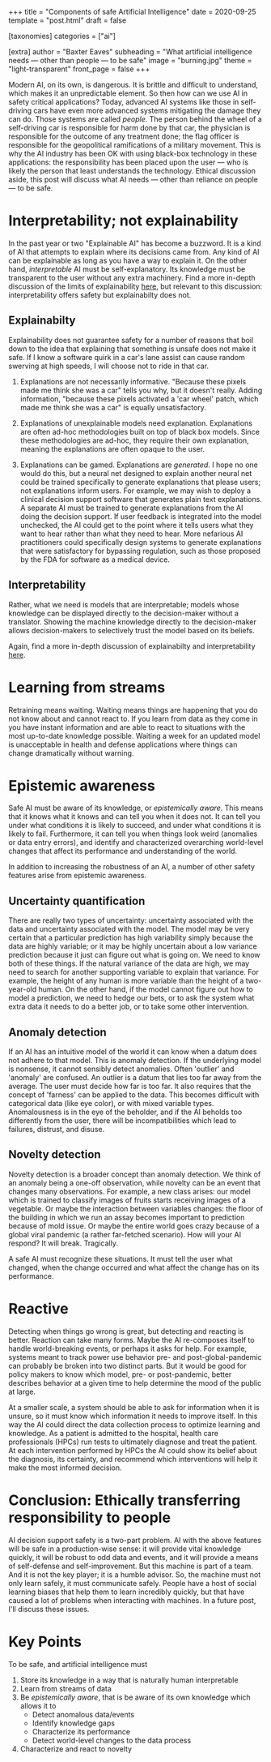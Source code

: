 +++
title = "Components of safe Artificial Intelligence"
date = 2020-09-25
template = "post.html"
draft = false

[taxonomies]
categories = ["ai"]

[extra]
author = "Baxter Eaves"
subheading = "What artificial intelligence needs — other than people — to be safe"
image = "burning.jpg"
theme = "light-transparent"
front_page = false
+++

Modern AI, on its own, is dangerous. It is brittle and difficult to understand, which makes it an unpredictable element. So then how can we use AI in safety critical applications? Today, advanced AI systems like those in self-driving cars have even more advanced systems mitigating the damage they can do. Those systems are called *people*. The person behind the wheel of a self-driving car is responsible for harm done by that car, the physician is responsible for the outcome of any treatment done; the flag officer is responsible for the geopolitical ramifications of a military movement. This is why the AI industry has been OK with using black-box technology in these applications: the responsibility has been placed upon the user &mdash; who is likely the person that least understands the technology. Ethical discussion aside, this post will discuss what AI needs &mdash; other than reliance on people &mdash; to be safe.

# Interpretability; not explainability

In the past year or two "Explainable AI" has become a buzzword. It is a kind of AI that attempts to explain where its decisions came from. Any kind of AI can be explainable as long as you have a way to explain it. On the other hand, *interpretable* AI must be self-explanatory. Its knowledge must be transparent to the user without any extra machinery. Find a more in-depth discussion of the limits of explainability [here](@/blog/explainable-problems.md), but relevant to this discussion: interpretability offers safety but explainabilty does not.

## Explainabilty

Explainability does not guarantee safety for a number of reasons that boil down to the idea that explaining that something is unsafe does not make it safe. If I know a software quirk in a car's lane assist can cause random swerving at high speeds, I will choose not to ride in that car.

1. Explanations are not necessarily informative. "Because these pixels made me think she was a car" tells you why, but it doesn't really. Adding information, "because these pixels activated a 'car wheel' patch, which made me think she was a car" is equally unsatisfactory.

2. Explanations of unexplainable models need explanation. Explanations are often ad-hoc methodologies built on top of black box models. Since these methodologies are ad-hoc, they require their own explanation, meaning the explanations are often opaque to the user.

3. Explanations can be gamed. Explanations are *generated*. I hope no one would do this, but a neural net designed to explain another neural net could be trained specifically to generate explanations that please users; not explanations inform users. For example, we may wish to deploy a clinical decision support software that generates plain text explanations. A separate AI must be trained to generate explanations from the AI doing the decision support. If user feedback is integrated into the model unchecked, the AI could get to the point where it tells users what they want to hear rather than what they need to hear. More nefarious AI practitioners could specifically design systems to generate explanations that were satisfactory for bypassing regulation, such as those proposed by the FDA for software as a medical device.


## Interpretability

Rather, what we need is models that are interpretable; models whose knowledge can be displayed directly to the decision-maker without a translator. Showing the machine knowledge directly to the decision-maker allows decision-makers to selectively trust the model based on its beliefs.

Again, find a more in-depth discussion of explainabilty and interpretability [here](@/blog/explainable-problems.md).

# Learning from streams

Retraining means waiting. Waiting means things are happening that you do not know about and cannot react to. If you learn from data as they come in you have instant information and are able to react to situations with the most up-to-date knowledge possible. Waiting a week for an updated model is unacceptable in health and defense applications where things can change dramatically without warning.

# Epistemic awareness

Safe AI must be aware of its knowledge, or *epistemically aware*. This means that it knows what it knows and can tell you when it does not. It can tell you under what conditions it is likely to succeed, and under what conditions it is likely to fail. Furthermore, it can tell you when things look weird (anomalies or data entry errors), and identify and characterized overarching world-level changes that affect its performance and understanding of the world. 

In addition to increasing the robustness of an AI, a number of other safety features arise from epistemic awareness.

## Uncertainty quantification

There are really two types of uncertainty: uncertainty associated with the data and uncertainty associated with the model. The model may be very certain that a particular prediction has high variability simply because the data are highly variable; or it may be highly uncertain about a low variance prediction because it just can figure out what is going on. We need to know both of these things. If the natural variance of the data are high, we may need to search for another supporting variable to explain that variance. For example, the height of any human is more variable than the height of a two-year-old human. On the other hand, if the model cannot figure out how to model a prediction, we need to hedge our bets, or to ask the system what extra data it needs to do a better job, or to take some other intervention.

## Anomaly detection

If an AI has an intuitive model of the world it can know when a datum does not adhere to that model. This is anomaly detection. If the underlying model is nonsense, it cannot sensibly detect anomalies. Often 'outlier' and 'anomaly' are confused. An outlier is a datum that lies too far away from the average. The user must decide how far is too far. It also requires that the concept of 'farness' can be applied to the data. This becomes difficult with categorical data (like eye color), or with mixed variable types. Anomalousness is in the eye of the beholder, and if the AI beholds too differently from the user, there will be incompatibilities which lead to failures, distrust, and disuse.

## Novelty detection

Novelty detection is a broader concept than anomaly detection. We think of an anomaly being a one-off observation, while novelty can be an event that changes many observations. For example, a new class arises: our model which is trained to classify images of fruits starts receiving images of a vegetable. Or maybe the interaction between variables changes: the floor of the building in which we run an assay becomes important to prediction because of mold issue. Or maybe the entire world goes crazy because of a global viral pandemic (a rather far-fetched scenario). How will your AI respond? It will break. Tragically.

A safe AI must recognize these situations. It must tell the user what changed, when the change occurred and what affect the change has on its performance.

# Reactive

Detecting when things go wrong is great, but detecting and reacting is better. Reaction can take many forms. Maybe the AI re-composes itself to handle world-breaking events, or perhaps it asks for help. For example, systems meant to track power use behavior pre- and post-global-pandemic can probably be broken into two distinct parts. But it would be good for policy makers to know which model, pre- or post-pandemic, better describes behavior at a given time to help determine the mood of the public at large.

At a smaller scale, a system should be able to ask for information when it is unsure, so it must know which information it needs to improve itself. In this way the AI could direct the data collection process to optimize learning and knowledge. As a patient is admitted to the hospital, health care professionals (HPCs) run tests to ultimately diagnose and treat the patient. At each intervention performed by HPCs the AI could show its belief about the diagnosis, its certainty, and recommend which interventions will help it make the most informed decision.

# Conclusion: Ethically transferring responsibility to people

AI decision support safety is a two-part problem. AI with the above features will be safe in a production-wise sense: it will provide vital knowledge quickly, it will be robust to odd data and events, and it will provide a means of self-defense and self-improvement. But this machine is part of a team. And it is not the key player; it is a humble advisor. So, the machine must not only learn safely, it must communicate safely. People have a host of social learning biases that help them to learn incredibly quickly, but that have caused a lot of problems when interacting with machines. In a future post, I'll discuss these issues.

# Key Points

To be safe, and artificial intelligence must

1. Store its knowledge in a way that is naturally human interpretable
2. Learn from streams of data
2. Be *epistemically aware*, that is be aware of its own knowledge which allows it to
    - Detect anomalous data/events
    - Identify knowledge gaps
    - Characterize its performance
    - Detect world-level changes to the data process
3. Characterize and react to novelty
